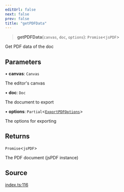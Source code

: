 ```yaml
---
editUrl: false
next: false
prev: false
title: "getPDFData"
---
```


> **getPDFData**(`canvas`, `doc`, `options`): `Promise`\<`jsPDF`\>

Get PDF data of the doc

## Parameters

• **canvas**: `Canvas`

The editor's canvas

• **doc**: `Doc`

The document to export

• **options**: `Partial`\<[`ExportPDFOptions`](/api-pdf/type-aliases/exportpdfoptions/)\>

The options for exporting

## Returns

`Promise`\<`jsPDF`\>

The PDF document (jsPDF instance)

## Source

[index.ts:116](https://github.com/dgmjs/dgmjs/blob/main/packages/pdf/src/index.ts#L116)
